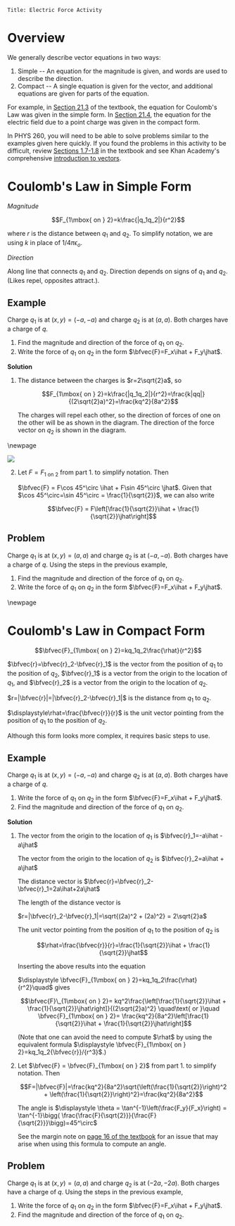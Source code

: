 ```mdextension
Title: Electric Force Activity
```

# Overview

We generally describe vector equations in two ways:

1. Simple -- An equation for the magnitude is given, and words are used to describe the direction.
1. Compact -- A single equation is given for the vector, and additional equations are given for parts of the equation.

For example, in [Section 21.3](https://drive.google.com/file/d/1JS_pBuNEwXdz9IzpSBFPJffgVacZmqN7/view?usp=sharing_remove_) of the textbook, the equation for Coulomb's Law was given in the simple form. In [Section 21.4](https://drive.google.com/file/d/1JS_pBuNEwXdz9IzpSBFPJffgVacZmqN7/view?usp=sharing_remove_), the equation for the electric field due to a point charge was given in the compact form.

In PHYS 260, you will need to be able to solve problems similar to the examples given here quickly. If you found the problems in this activity to be difficult, review [Sections 1.7-1.8](https://drive.google.com/file/d/1Gg-ZzUWWqJNn3Eaw6hmix1Hsym5K4Mv3/view?usp=sharing) in the textbook and see Khan Academy's comprehensive [introduction to vectors](https://www.khanacademy.org/math/precalculus/x9e81a4f98389efdf:vectors).

# Coulomb's Law in Simple Form

*Magnitude*

$$F_{1\mbox{ on } 2}=k\frac{|q_1q_2|}{r^2}$$

where $r$ is the distance between $q_1$ and $q_2$. To simplify notation, we are using $k$ in place of $1/4\pi\epsilon_o$.

*Direction*

Along line that connects $q_1$ and $q_2$. Direction depends on signs of $q_1$ and $q_2$. (Likes repel, opposites attract.).

## Example

Charge $q_1$ is at $(x,y)=(-a,-a)$ and charge $q_2$ is at $(a, a)$. Both charges have a charge of $q$.

1. Find the magnitude and direction of the force of $q_1$ on $q_2$.
2. Write the force of $q_1$ on $q_2$ in the form $\bfvec{F}=F_x\ihat + F_y\jhat$.

**Solution**

1. The distance between the charges is $r=2\sqrt{2}a$, so

    $$F_{1\mbox{ on } 2}=k\frac{|q_1q_2|}{r^2}=\frac{k|qq|}{(2\sqrt{2}a)^2}=\frac{kq^2}{8a^2}$$

    The charges will repel each other, so the direction of forces of one on the other will be as shown in the diagram. The direction of the force vector on $q_2$ is shown in the diagram.

\newpage

<img src="figures/Two_Charges.svg"/>

2. Let $F = F_{1\mbox{ on } 2}$ from part 1. to simplify notation. Then
    
    $\bfvec{F} = F\cos 45^\circ \ihat + F\sin 45^\circ \jhat$. Given that $\cos 45^\circ=\sin 45^\circ = \frac{1}{\sqrt{2}}$, we can also write 
    
   $$\bfvec{F} = F\left[\frac{1}{\sqrt{2}}\ihat + \frac{1}{\sqrt{2}}\jhat\right]$$
    
## Problem

Charge $q_1$ is at $(x,y)=(a,a)$ and charge $q_2$ is at $(-a, -a)$. Both charges have a charge of $q$. Using the steps in the previous example,

1. Find the magnitude and direction of the force of $q_1$ on $q_2$.
2. Write the force of $q_1$ on $q_2$ in the form $\bfvec{F}=F_x\ihat + F_y\jhat$.

\newpage

# Coulomb's Law in Compact Form

$$\bfvec{F}_{1\mbox{ on } 2}=kq_1q_2\frac{\rhat}{r^2}$$

$\bfvec{r}=\bfvec{r}_2-\bfvec{r}_1$ is the vector from the position of $q_1$ to the position of $q_2$, $\bfvec{r}_1$ is a vector from the origin to the location of $q_1$, and $\bfvec{r}_2$ is a vector from the origin to the location of $q_2$.


$r=|\bfvec{r}|=|\bfvec{r}_2-\bfvec{r}_1|$ is the distance from $q_1$ to $q_2$.

$\displaystyle\rhat=\frac{\bfvec{r}}{r}$ is the unit vector pointing from the position of $q_1$ to the position of $q_2$.


Although this form looks more complex, it requires basic steps to use.

## Example

Charge $q_1$ is at $(x,y)=(-a,-a)$ and charge $q_2$ is at $(a, a)$. Both charges have a charge of $q$.

1. Write the force of $q_1$ on $q_2$ in the form $\bfvec{F}=F_x\ihat + F_y\jhat$.
2. Find the magnitude and direction of the force of $q_1$ on $q_2$.

**Solution**

1. The vector from the origin to the location of $q_1$ is $\bfvec{r}_1=-a\ihat -a\jhat$

    The vector from the origin to the location of $q_2$ is $\bfvec{r}_2=a\ihat + a\jhat$

    The distance vector is $\bfvec{r}=\bfvec{r}_2-\bfvec{r}_1=2a\ihat+2a\jhat$

    The length of the distance vector is 
    
    $r=|\bfvec{r}_2-\bfvec{r}_1|=\sqrt{(2a)^2 + (2a)^2} = 2\sqrt{2}a$

    The unit vector pointing from the position of $q_1$ to the position of $q_2$ is
    
    $$\rhat=\frac{\bfvec{r}}{r}=\frac{1}{\sqrt{2}}\ihat + \frac{1}{\sqrt{2}}\jhat$$

    Inserting the above results into the equation

    $\displaystyle \bfvec{F}_{1\mbox{ on } 2}=kq_1q_2\frac{\rhat}{r^2}\quad$ gives
    
    $$\bfvec{F}\_{1\mbox{ on } 2}=
    kq^2\frac{\left[\frac{1}{\sqrt{2}}\ihat + \frac{1}{\sqrt{2}}\jhat\right]}{(2\sqrt{2}a)^2}
    \quad\text{ or }\quad
    \bfvec{F}_{1\mbox{ on } 2}=
    \frac{kq^2}{8a^2}\left[\frac{1}{\sqrt{2}}\ihat + \frac{1}{\sqrt{2}}\jhat\right]$$

    (Note that one can avoid the need to compute $\rhat$ by using the equivalent formula $\displaystyle \bfvec{F}_{1\mbox{ on } 2}=kq_1q_2{\bfvec{r}}/{r^3}$.)

2. Let $\bfvec{F} = \bfvec{F}_{1\mbox{ on } 2}$ from part 1. to simplify notation. Then

    $$F=|\bfvec{F}|=\frac{kq^2}{8a^2}\sqrt{\left(\frac{1}{\sqrt{2}}\right)^2 + \left(\frac{1}{\sqrt{2}}\right)^2}=\frac{kq^2}{8a^2}$$
    
    The angle is $\displaystyle \theta = \tan^{-1}\left(\frac{F_y}{F_x}\right) = \tan^{-1}\bigg( \frac{\frac{F}{\sqrt{2}}}{\frac{F}{\sqrt{2}}}\bigg)=45^\circ$
    
    See the margin note on [page 16 of the textbook](https://drive.google.com/file/d/1Gg-ZzUWWqJNn3Eaw6hmix1Hsym5K4Mv3/view?usp=sharing_remove_) for an issue that may arise when using this formula to compute an angle.

## Problem

Charge $q_1$ is at $(x,y)=(a,a)$ and charge $q_2$ is at $(-2a, -2a)$. Both charges have a charge of $q$. Using the steps in the previous example,

1. Write the force of $q_1$ on $q_2$ in the form $\bfvec{F}=F_x\ihat + F_y\jhat$.
2. Find the magnitude and direction of the force of $q_1$ on $q_2$.
    
